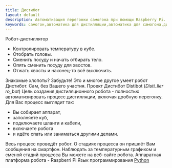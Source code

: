 ```yaml
---
title: Дистибот
layout: default
description: Автоматизация перегонки самогона при помощи Raspberry Pi. Весь процесс перегонки без участия человека.
keywords: самогон,автоматика для дистилляции,автоматика для самогона,дистилляция,дробная перегонка,самогоноварение
---
```

Робот-дистиллятор

* Контролировать температуру в кубе.
* Отобрать головы.
* Сменить посуду и начать отбирать тело.
* Опять сменить посуду для хвостов.
* Отжать хвосты и наконец-то всё выключить.

Знакомые хлопоты?
Забудьте! Это и многое другое умеет робот Дистибот.
Сам, без Вашего участия.
Проект Дистибот
Distibot (_Disti_ller ro_bot_)
Цель создания дистиляционного робота - полностью автоматизировать процесс дистилляции, включая дробную перегонку. Для Вас процесс выглядит так:

* Вы собирает аппарат,
* заполняете куб,
* подключаете шланги и кабели,
* включаете робота
* и идёте спать или заниматься другими делами.

Весь процесс проведёт робот. О стадиях процесса он пришлёт Вам сообщения на смартфон. Наблюдать за температурным графиком и сменой стадий процесса Вы можете на веб-сайте робота.
Аппаратная платформа робота - Raspberri Pi
Язык программирования [Python](https://github.com/vscherbo/distibot "Исходный код проекта")
